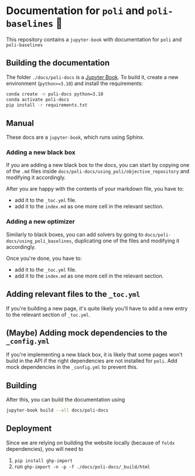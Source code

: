 # Documentation for `poli` and `poli-baselines` 🧪

This repository contains a `jupyter-book` with documentation for `poli` and `poli-baselines`

## Building the documentation

The folder `./docs/poli-docs` is a [Jupyter Book](https://jupyterbook.org/en/stable/intro.html). To build it, create a new environment (`python>=3.10`) and install the requirements:

```bash
conda create -n poli-docs python=3.10
conda activate poli-docs
pip install -r requirements.txt
```

## Manual

These docs are a `jupyter-book`, which runs using Sphinx.

### Adding a new black box

If you are adding a new black box to the docs, you can start by copying one of the `.md` files inside `docs/poli-docs/using_poli/objective_repository` and modifying it accordingly.

After you are happy with the contents of your markdown file, you have to:
- add it to the `_toc.yml` file.
- add it to the `index.md` as one more cell in the relevant section.

### Adding a new optimizer

Similarly to black boxes, you can add solvers by going to `docs/poli-docs/using_poli_baselines`, duplicating one of the files and modifying it accordingly.

Once you're done, you have to:
- add it to the `_toc.yml` file.
- add it to the `index.md` as one more cell in the relevant section.

## Adding relevant files to the `_toc.yml`

If you're building a new page, it's quite likely you'll have to add a new entry to the relevant section of `_toc.yml`.

## (Maybe) Adding mock dependencies to the `_config.yml`

If you're implementing a new black box, it is likely that some pages won't build in the API if the right dependencies are not installed for `poli`. Add mock dependencies in the `_config.yml` to prevent this.

## Building

After this, you can build the documentation using

```bash
jupyter-book build --all docs/poli-docs
```

## Deployment

Since we are relying on building the website locally (because of `foldx` dependencies), you will need to

1. `pip install ghp-import`
2. run `ghp-import -n -p -f ./docs/poli-docs/_build/html`
